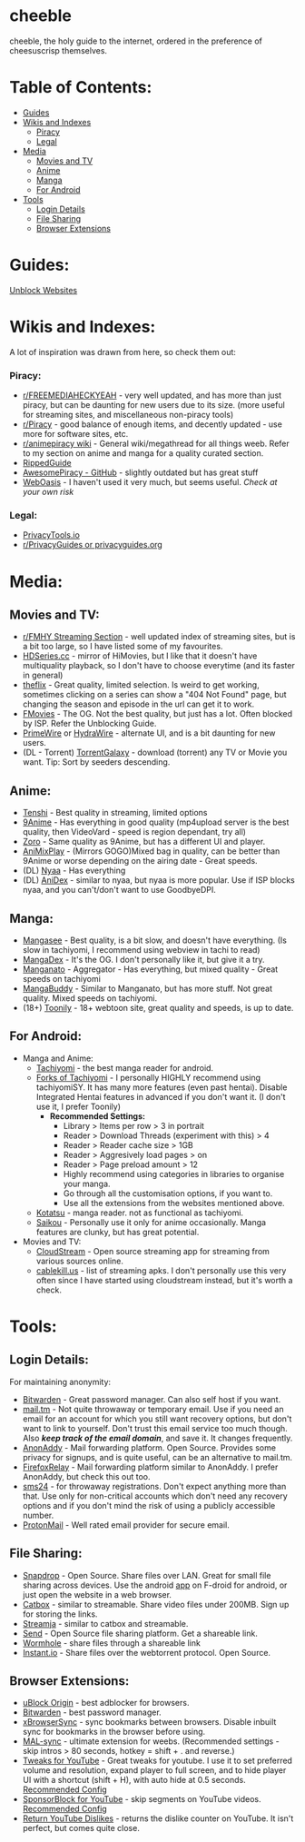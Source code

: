 # cheeble
cheeble, the holy guide to the internet, ordered in the preference of cheesuscrisp themselves.

# Table of Contents:
- [Guides](#guides)
- [Wikis and Indexes](#wikis-and-indexes)
  - [Piracy](#piracy)
  - [Legal](#legal)
- [Media](#media)
  - [Movies and TV](#movies-and-tv)
  - [Anime](#anime)
  - [Manga](#manga)
  - [For Android](#for-android)
- [Tools](#tools)
  - [Login Details](#login-details)
  - [File Sharing](#file-sharing)
  - [Browser Extensions](#browser-extensions)

# Guides:
[Unblock Websites](unblockwebsites.md)

# Wikis and Indexes:
A lot of inspiration was drawn from here, so check them out:
### Piracy:
- [r/FREEMEDIAHECKYEAH](https://www.reddit.com/r/FREEMEDIAHECKYEAH/wiki/index) - very well updated, and has more than just piracy, but can be daunting for new users due to its size. (more useful for streaming sites, and miscellaneous non-piracy tools)
- [r/Piracy](https://www.reddit.com/r/Piracy/wiki/megathread) - good balance of enough items, and decently updated - use more for software sites, etc.
- [r/animepiracy wiki](https://theindex.moe/) - General wiki/megathread for all things weeb. Refer to my section on anime and manga for a quality curated section.
- [RippedGuide](https://ripped.guide/)
- [AwesomePiracy - GitHub](https://github.com/Igglybuff/awesome-piracy) - slightly outdated but has great stuff
- [WebOasis](https://weboasis.app/) - I haven't used it very much, but seems useful. _Check at your own risk_

### Legal:
- [PrivacyTools.io](https://www.privacytools.io/) 
- [r/PrivacyGuides or privacyguides.org](https://www.privacyguides.org)

# Media:
## Movies and TV:
- [r/FMHY Streaming Section](https://www.reddit.com/r/FREEMEDIAHECKYEAH/wiki/video) - well updated index of streaming sites, but is a bit too large, so I have listed some of my favourites.
- [HDSeries.cc](https://www3.hdseries.cc/) - mirror of HiMovies, but I like that it doesn't have multiquality playback, so I don't have to choose everytime (and its faster in general)
- [theflix](https://theflix.to) - Great quality, limited selection. Is weird to get working, sometimes clicking on a series can show a "404 Not Found" page, but changing the season and episode in the url can get it to work.
- [FMovies](https://fmovies.to/) - The OG. Not the best quality, but just has a lot. Often blocked by ISP. Refer the Unblocking Guide.
- [PrimeWire](https://primewire.tf) or [HydraWire](https://hydrawire.tv) - alternate UI, and is a bit daunting for new users.
- (DL - Torrent) [TorrentGalaxy](https://torrentgalaxy.to/) - download (torrent) any TV or Movie you want. Tip: Sort by seeders descending.

## Anime:
- [Tenshi](https://tenshi.moe/) - Best quality in streaming, limited options
- [9Anime](https://9anime.me/) -  Has everything in good quality (mp4upload server is the best quality, then VideoVard - speed is region dependant, try all)
- [Zoro](https://zoro.to/) - Same quality as 9Anime, but has a different UI and player.
- [AniMixPlay](https://animixplay.to/) - (Mirrors GOGO)Mixed bag in quality, can be better than 9Anime or worse depending on the airing date - Great speeds.
- (DL) [Nyaa](https://nyaa.si/) - Has everything
- (DL) [AniDex](https://anidex.info/) - similar to nyaa, but nyaa is more popular. Use if ISP blocks nyaa, and you can't/don't want to use GoodbyeDPI.

## Manga:
- [Mangasee](https://mangasee123.com/) - Best quality, is a bit slow, and doesn't have everything. (Is slow in tachiyomi, I recommend using webview in tachi to read)
- [MangaDex](https://mangadex.org/) - It's the OG. I don't personally like it, but give it a try.
- [Manganato](https://manganato.com/) - Aggregator - Has everything, but mixed quality - Great speeds on tachiyomi
- [MangaBuddy](https://mangabuddy.com/) - Similar to Manganato, but has more stuff. Not great quality. Mixed speeds on tachiyomi.
- (18+) [Toonily](https://toonily.com/) - 18+ webtoon site, great quality and speeds, is up to date.

## For Android:
- Manga and Anime:
  - [Tachiyomi](https://tachiyomi.org/) - the best manga reader for android.
  - [Forks of Tachiyomi](https://tachiyomi.org/forks/) - I personally HIGHLY recommend using tachiyomiSY. It has many more features (even past hentai). Disable Integrated Hentai features in advanced if you don't want it. (I don't use it, I prefer Toonily)
    - **Recommended Settings:**
      - Library > Items per row > 3 in portrait
      - Reader > Download Threads (experiment with this) > 4
      - Reader > Reader cache size > 1GB
      - Reader > Aggresively load pages > on
      - Reader > Page preload amount > 12
      - Highly recommend using categories in libraries to organise your manga.
      - Go through all the customisation options, if you want to. 
      - Use all the extensions from the websites mentioned above.
  - [Kotatsu](https://github.com/nv95/Kotatsu) - manga reader. not as functional as tachiyomi.
  - [Saikou](https://github.com/saikou-app/saikou) - Personally use it only for anime occasionally. Manga features are clunky, but has great potential.
- Movies and TV:
  - [CloudStream](https://github.com/LagradOst/CloudStream-3) - Open source streaming app for streaming from various sources online. 
  - [cablekill.us](https://www.cablekill.us/) - list of streaming apks. I don't personally use this very often since I have started using cloudstream instead, but it's worth a check.
# Tools:
## Login Details:
For maintaining anonymity:
- [Bitwarden](https://bitwarden.com/) - Great password manager. Can also self host if you want.
- [mail.tm](https://mail.tm/en/) - Not quite throwaway or temporary email. Use if you need an email for an account for which you still want recovery options, but don't want to link to yourself. Don't trust this email service too much though. Also **_keep track of the email domain_**, and save it. It changes frequently.
- [AnonAddy](https://anonaddy.com/) - Mail forwarding platform. Open Source. Provides some privacy for signups, and is quite useful, can be an alternative to mail.tm.
- [FirefoxRelay](https://relay.firefox.com/) - Mail forwarding platform similar to AnonAddy. I prefer AnonAddy, but check this out too.
- [sms24](https://sms24.me/en/) - for throwaway registrations. Don't expect anything more than that. Use only for non-critical accounts which don't need any recovery options and if you don't mind the risk of using a publicly accessible number.
- [ProtonMail](https://protonmail.com/) - Well rated email provider for secure email. 

## File Sharing:
- [Snapdrop](https://snapdrop.net/) - Open Source. Share files over LAN. Great for small file sharing across devices. Use the android [app](https://f-droid.org/en/packages/com.fmsys.snapdrop/) on F-droid for android, or just open the website in a web browser.
- [Catbox](https://catbox.moe/) - similar to streamable. Share video files under 200MB. Sign up for storing the links.
- [Streamja](https://streamja.com/) - similar to catbox and streamable. 
- [Send](https://send.vis.ee/) - Open Source file sharing platform. Get a shareable link.
- [Wormhole](https://wormhole.app/) - share files through a shareable link
- [Instant.io](https://instant.io/) - Share files over the webtorrent protocol. Open Source.

## Browser Extensions:
- [uBlock Origin](https://ublockorigin.com/) - best adblocker for browsers. 
- [Bitwarden](https://bitwarden.com/) - best password manager.
- [xBrowserSync](https://www.xbrowsersync.org/) - sync bookmarks between browsers. Disable inbuilt sync for bookmarks in the browser before using.
- [MAL-sync](https://malsync.moe/) - ultimate extension for weebs. (Recommended settings - skip intros > 80 seconds, hotkey = shift + . and reverse.)
- [Tweaks for YouTube](https://inzk.dev/tweaks-for-youtube/) - Great tweaks for youtube. I use it to set preferred volume and resolution, expand player to full screen, and to hide player UI with a shortcut (shift + H), with auto hide at 0.5 seconds. [Recommended Config](https://github.com/cheesuscrisp/cheeble/releases/download/res/tweaks-for-youtube-20220516-145647.json)
- [SponsorBlock for YouTube](https://sponsor.ajay.app/) - skip segments on YouTube videos. [Recommended Config](https://github.com/cheesuscrisp/cheeble/releases/download/res/SponsorBlockConfig.json)
- [Return YouTube Dislikes](https://www.returnyoutubedislike.com/) - returns the dislike counter on YouTube. It isn't perfect, but comes quite close.
